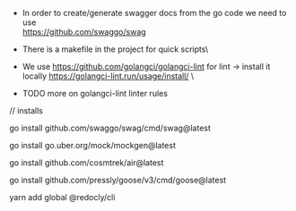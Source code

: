 - In order to create/generate swagger docs from the go code we need to use\
  https://github.com/swaggo/swag

- There is a makefile in the project for quick scripts\

- We use https://github.com/golangci/golangci-lint for lint -> install it locally https://golangci-lint.run/usage/install/  \

- TODO more on golangci-lint linter rules



// installs

go install github.com/swaggo/swag/cmd/swag@latest

go install go.uber.org/mock/mockgen@latest

go install github.com/cosmtrek/air@latest

go install github.com/pressly/goose/v3/cmd/goose@latest

yarn add global @redocly/cli
